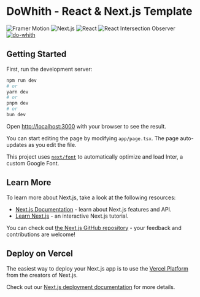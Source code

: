 <h1>DoWhith - React & Next.js Template</h1>

![Framer Motion](https://img.shields.io/badge/framer--motion-v11.2.9-pink) ![Next.js](https://img.shields.io/badge/next-v14.2.3-yellowgreen) ![React](https://img.shields.io/badge/react-v18-blue) ![React Intersection Observer](https://img.shields.io/badge/react--intersection--observer-v9.10.3-orange)
<a target="_blank" href="![do-whith](https://github.com/user-attachments/assets/5acc9f0c-76bb-4a84-9399-0313201245c1)">![do-whith](https://github.com/user-attachments/assets/5acc9f0c-76bb-4a84-9399-0313201245c1)</a>


## Getting Started

First, run the development server:

```bash
npm run dev
# or
yarn dev
# or
pnpm dev
# or
bun dev
```

Open [http://localhost:3000](http://localhost:3000) with your browser to see the result.

You can start editing the page by modifying `app/page.tsx`. The page auto-updates as you edit the file.

This project uses [`next/font`](https://nextjs.org/docs/basic-features/font-optimization) to automatically optimize and load Inter, a custom Google Font.

## Learn More

To learn more about Next.js, take a look at the following resources:

- [Next.js Documentation](https://nextjs.org/docs) - learn about Next.js features and API.
- [Learn Next.js](https://nextjs.org/learn) - an interactive Next.js tutorial.

You can check out [the Next.js GitHub repository](https://github.com/vercel/next.js/) - your feedback and contributions are welcome!

## Deploy on Vercel

The easiest way to deploy your Next.js app is to use the [Vercel Platform](https://vercel.com/new?utm_medium=default-template&filter=next.js&utm_source=create-next-app&utm_campaign=create-next-app-readme) from the creators of Next.js.

Check out our [Next.js deployment documentation](https://nextjs.org/docs/deployment) for more details.
